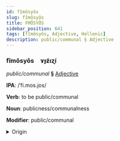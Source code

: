 ```yaml
---
id: fîmôsyôs
slug: fîmôsyôs
title: FMÔSYÔS
sidebar_position: 641
tags: [fîmôsyôs, Adjective, Hellenic]
description: public/communal § Adjective
---
```


### fîmôsyôs&emsp;<span kind="abugida">ɤɟƶ́ıɀ́ı</span>

*public/communal* **§** [Adjective](../../tags/Adjective)

**IPA**: /ˈfi.mos.jos/

**Verb**: to be public/communal

**Noun**: publicness/communalness

**Modifier**: public/communal

<details>
    <summary>Origin</summary>
    Greek δημόσιος dimósios /ðiˈmo.si.os/<br/>
    <em>Hellenic Language Family</em>
</details>